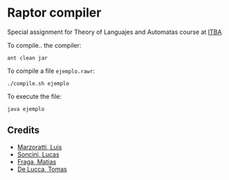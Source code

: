 # Raptor compiler

Special assignment for Theory of Languajes and Automatas course at [ITBA](https://www.itba.edu.ar)

To compile.. the compiler:

```
ant clean jar
```

To compile a file `ejemplo.rawr`:

```
./compile.sh ejemplo
```

To execute the file:

```
java ejemplo
```

## Credits

* [Marzoratti, Luis](https://github.com/lmarzora)
* [Soncini, Lucas](https://github.com/lsoncini)
* [Fraga, Matias](https://github.com/matifraga)
* [De Lucca, Tomas](https://github.com/tomidelucca)
